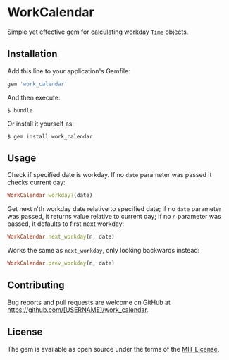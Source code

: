 # WorkCalendar

Simple yet effective gem for calculating workday `Time` objects.

## Installation

Add this line to your application's Gemfile:

```ruby
gem 'work_calendar'
```

And then execute:

    $ bundle

Or install it yourself as:

    $ gem install work_calendar

## Usage

Check if specified date is workday. If no `date` parameter was passed it checks current day:

```ruby
WorkCalendar.workday?(date)
```

Get next `n`'th workday date relative to specified date; if no `date` parameter was passed, it returns value relative to current day; if no `n` parameter was passed, it defaults to first next workday:

```ruby
WorkCalendar.next_workday(n, date)
```

Works the same as `next_workday`, only looking backwards instead:

```ruby
WorkCalendar.prev_workday(n, date)
```


## Contributing

Bug reports and pull requests are welcome on GitHub at https://github.com/[USERNAME]/work_calendar.

## License

The gem is available as open source under the terms of the [MIT License](https://opensource.org/licenses/MIT).
